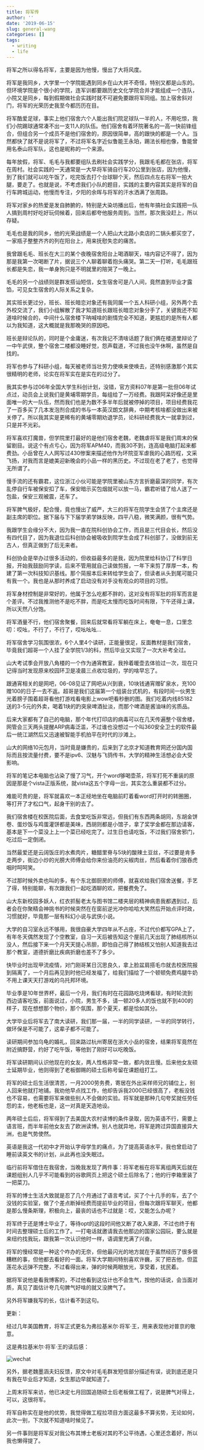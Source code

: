 ```yaml
---
title: 将军传
author: ''
date: '2019-06-15'
slug: general-wang
categories: []
tags:
  - writing
  - life
---
```


将军之所以得名将军，主要是因为他慢，慢出了大将风度。

将军是我同乡，大学里一个学院能遇到同乡在山大并不奇怪，特别又都是山东的。但环境学院是个很小的学院，连军训都要跟历史文化学院合并才能组成一个连队，小院又是同乡，每到假期做社会实践时就不可避免要跟将军同组。加上宿舍斜对门，将军的光荣历史我至今都历历在目。

将军酷爱足球，事实上他们宿舍六个人能出我们院足球队一半的人，不用吃惊，我们小院踢球通常凑不出一支11人的队伍。他们宿舍有着环院著名的一高一快前锋组合，但组合另一个成员不是他们宿舍的，原因很简单，高的跟快的都是一个人。当然都快了就不是说将军了，不过将军名字近似鲁能王永珀，踢法长相也像，鲁能曾用名泰山将军队，这也是昵称的一个来源。

每年放假，将军、毛毛与我都要组队去刷社会实践学分，我跟毛毛都在张店，将军在周村。社会实践的一天通常是一大早将军骑自行车20公里到张店，因为他慢，到了我们就可以吃午饭了，吃完饭去打个台球聊个天，然后四点左右将军一拍大腿，要走了。也就是说，不考虑我们小队的题目，实践的主要内容其实是将军的自行车跨城运动，他慢而专注，夕阳的余晖与将军的汗水洒满了张周路。

将军对家乡的热爱是发自肺腑的，特别是大染坊播出后，他有年搞社会实践把一队人搞到周村好吃好玩伺候着，回来后都夸他服务周到。当然，那次我没赶上，所以存疑。

毛毛也是我的同乡，他的光荣战绩是一个人把山大北路小卖店的二锅头都买空了，一家瓶子整整齐齐的列在阳台上，用来抚慰失恋的痛苦。

我曾跟毛毛、班长在大三的某个夜晚宿舍阳台上喝酒聊天，啥内容记不得了，因为那是我第一次喝断了片，据说三个人聊着聊着抱头痛哭。第二天一打听，毛毛跟班长都是失恋，我一单身狗只是不明就里的陪哭了一晚上。

毛毛的另一个战绩则是群发搭讪短信，女生宿舍可是八人间，竟然直到毕业才露馅，可见女生宿舍的人际关系之复杂。

其实班长更过分，班长、班长暗恋对象还有我同属一个五人科研小组，另外两个去外校交流了，我们小组解散了我才知道班长跟班长暗恋对象分手了，关键我还不知道啥时候合的，中间什么宿舍楼下呐喊啥的剧情完全不知道，更尴尬的是所有人都以为我知道，这大概就是我那晚哭的原因吧。

班长是辩论队的，同时是个金庸迷，有次我记不清啥话题了我们俩在楼道里辩论了一中午武侠，整个宿舍二楼都没睡好觉，怨声载道，不过我也没午休啊，虽然是自找的。

将军也参与了科研小组，每天被老师当壮劳力使唤来使唤去，还特别感激那个其实很精明的老师，论实在将军实在是实在的过分了。

我其实参与过06年全国大学生科创计划，没错，官方资料07年是第一批但06年试点过，动员会上说我们是黄埔零期学员，每组给了一万经费。我跟阿呆好像还是里面唯一的大一队伍，然而我们也是为数不多半年后就被停掉的项目，项目经费我花了一百多买了几本发泡剂合成的书与一本英汉朗文辞典，中期考核啥都没做出来被关停了。所以我其实是更稀有的黄埔零期劝退学员，论科研经费我大一就拿到过，只是并不光彩。

将军喜欢打魔兽，但学院里打最好的是他们宿舍老魏，老魏虐将军是我们周末的保留剧目。说这个有点亏心，因为将军APM40，而我30不到，连高级电脑打起来都费劲。小岳曾在人人网写过430惨案来描述他作为环院亚军虐我的心路历程，文采飞扬，对我而言是媲美迎新晚会的小品一样的黑历史。不过现在老了老了，也觉得无所谓了。

慢手流的还有霸君，这位浙江小伙可能是学院里被山东方言折磨最深的同学，有次乱停自行车被保安扣了车，保安暗示买包烟就可以放一马，霸君听错了给人送了一包盐，保安三观被震，还车了。

将军脾气极好，配合慢，竟也慢出了威严，大三的将军在院学生会赁了个主席还是副主席的职位。据下届与下下届学弟学妹反映，四平八稳，微笑满颜，很有气势。

我跟学生会缘分不大，因为我一直在院科创协会工作，而且是三代目会长，然后没有四代目了，因为我退位后科创协会被吸收到院学生会成了科创部了，没做到前无古人，但真正做到了后无来者。

科创协会是举办过很多活动的，但收益最多的是我，因为院里给科协订了科学日报，开始我鼓励同学读，后来不管用就自己读做剪报，一年下来剪了厚厚一本，构建了第一次科技知识基线。那个简报本后来转给学生会了，但读者从头到尾可能只有我一个。我也是从那时养成了启动没有对手没有观众的项目的习惯。

将军身材控制是非常好的，他属于怎么吃都不胖的，这对没有将军肚的将军而言是个差评。不过我推测他不是吃不胖，而是吃太慢而吃饭时间有限，下午还得上课，所以天然八分饱。

将军酒量不行，他们宿舍聚餐，回来后就常看将军躺在床上，奄奄一息，口里念叨：哎吆，不行了，不行了，哎吆吆吆…

将军宿舍学习氛围很浓，6个人里4个读研，正能量很足，反面教材是我们宿舍，毕竟我们超哥一个人挂了全学院1/3的科，然后毕业又实现了一次大补考全过。

山大考试季会开放八角楼的一个作为通宵教室，我拎着暖壶去体验过一次，现在只记得当时发现原来校园环卫是凌晨三点收垃圾的，学的啥早忘了。

跟通宵相关的是网吧，06-08见证了网吧从兴到衰，10块钱通宵赠矿泉水，充100赠100的日子一去不返。超哥是我们这届第一个组装台式机的，有段时间一伙男生光着膀子围着超哥看他打游戏看电影上wow吧看秒删的图。我们吃着内线85182送的3-5元的外卖，喝着1块的趵突泉啤酒扯淡，而那个啤酒是酱油味的劣质品。

后来大家都有了自己的电脑，那个年代打印店的病毒可以在几天传遍整个宿舍楼，网管会三天两头提醒ARP病毒泛滥，不过谁也没想过一个叫360安全卫士的软件最后一统江湖然后又迅速被智能手机拍平在时代的沙滩上。

山大的网络10元包月，当时竟是嫌贵的，后来到了北京才知道教育网还分国内国际而且按流量付费，要不是ipv6、汉魅与飞鸽传书，大学的精神生活想必会大受影响。

将军的笔记本电脑也沾染了慢了习气，开个word够喝壶茶，将军打死不重装的原因是那是个vista正版系统，就vista这五个字母一出，其实怎么重装都不过分。

难能可贵的是，将军就喜欢一本正经地坐在电脑前盯着看word打开时的转圈圈，等打开了才松口气，起身干别的去了。

我们宿舍楼在校医院后面，去食堂吃饭非常远，但我们有东西两条胡同，东胡金饼卷、蛋炒饭与鸡蛋灌饼都是美味，西胡则都是小馆子，拿了奖学金都在那边请客，基本是下一个菜没上上一个菜已经吃完了。过生日也请吃饭，不过我们宿舍邪门，吃过后一定倒闭。

当然最爱还是云阔饭庄的水煮肉片，糖醋里脊与5块的酸辣土豆丝，不过要是肯多走两步，街边小炒的光膀大师傅会给你来份油亮的尖椒肉丝，然后看着你们狼吞虎咽时呵呵笑。

不过那时候外卖也叫的多，有个东北御厨房的师傅，就喜欢给我们宿舍送餐，手艺了得，特别能聊，有次跟我们一起吃酒聊的欢，把餐费免了。

山大东新校园多妖人，红衣抓髻老太与图书馆二楼夹层的精神病患我都遇到过，后者会在你聚精会神挑书的时候突然在在窗前逆光冲你哈哈大笑然后开始点评时政，习惯就好，毕竟那一层有科幻小说与武侠小说。

大学的自习室永远不够用，我很自豪大学四年从不占座，不过代价都写GPA上了，有年冬天偶然发现了个空教室，自习一天后被告知这个屋前几天出现了肺结核所以没人，然后接下来一个月天天提心吊胆，即怕自己得了肺结核又怕别人知道我去过那个教室，道德折磨比疾病折磨也差不了多少。

快毕业时出现甲流疫情，对门刚哥某日沉思良久，拿上脸盆肩搭毛巾就去校医院报到隔离了，一个月后再见到时他已经发福了，给我们描绘了一个顿顿免费鸡腿牛奶不用上课天天打游戏的乌托邦环境。

毕业季是10年世界杯，最后一个月，我们有时在花园路吃烧烤看球，有时轮流到西边请客吃饭，前面说过，小院，男生不多，请一顿20多人的饭也就不到400的样子，现在想想那个物价，那个氛围，那个夏天，都是恰如其分。

大学毕业后将军去了南大读研，我们那一届，一半的同学读研，一半的同学转行，做环保是不可能了，这辈子都不可能了。

读研期间参加乌龟的婚礼，回来路过杭州寄居在浙大小岳的宿舍，结果将军竟然在附近搞野营，约好了吃午饭，等他到了刚好可以吃晚饭。

将军读研期间认识他现在的女友，两人性格非常一致，都内敛且慢。后来他女友硕士延期毕业，他则得到了老板御赐的硕士后称号留在课题组打工。

将军的硕士后生活很清苦，一月2000劳务费，寄居在外出采样师兄的铺位上，别人回来他就打地铺。我劝他早点找工作，他却告诉我2000已经很高了，老板没钱也不容易，也需要将军来做些别人不会做的实验。将军就是那种几句夸奖就任劳任怨的主，他老板也是，这一对真是天造地设。

两年硕士后后，将军得到了去美国大农村读博的条件录取，因为英语不行，需要上语言班，而半年前他女友去了欧洲读博。别人也就异地，将军是跨过异国直接异大洲，也是气势使然。

英语是我这一代初中才开始认字母学生的痛点，为了提高英语水平，我也曾启动了睡前读英文书的计划，从此再也没失眠过。

临行前将军借住在我宿舍，当晚我发现了两件事：将军老板在将军离组两天后就在课题组别人几乎不可能看到的谷歌网页上把这个硕士后除名了；他的行李箱里装了一把菜刀。

将军的博士生活大致就是忍了几个月通过了语言考试，买了个十几手的车，去了个没钱的实验室，做了个差点断掉经费而提前毕业的项目，但每次跟将军聊天，他都是那么慢条斯理，积极向上，最丧的话也不过就是：哎，又能怎么办呢？

将军终于还是博士毕业了，等待opt的这段时间他又断了收入来源，不过也终于有时间去整理硕士后的工作了。一打电话就邀请我去他那边的国家公园玩，要么就是来纽约找我玩，跟我第一次认识他时一样，语调里充满了兴奋。

将军的慢经常是一种这个咋办的无奈，但他最闪光的地方就在于虽然经历了很多很糟糕的事，但他都去看好的一面。将军大学期间特别喜欢许巍，买了把吉他，但蓝莲花永远弹不完整，不过看得出来，弹的时候两眼放光，享受着，扰民着。

据将军说他是看我博客的，不过他看到这估计也不会生气，按他的话说，会当面对质，真见了面估计夸几句脾气好啥的就又没脾气了。

另外将军嫌我写的长，估计看不到这句。

更新：

经过几年美国教育，将军正式更名为弗拉基米尔·将军·王，用来表现他对普京的敬意。

这是弗拉基米尔·将军·王的读后感：

![wechat](/cn/2019-06-15-general-wang_files/unnamed.png)

另外，据老魏墨涵夫妇反馈，原文中对毛毛群发短信部分描述有误，说到底还是只有我在毕业后才知道，女生那边早就知道了。

上周末将军来访，他已决定七月回国追随硕士后老板做工程了，说是脾气对得上，可以，这很将军。

将军自称实在是他的优势，我觉得做工程拉项目方面这最多不算劣势，无论如何，此次一别，下次就不知道啥时候见了。

另一件事则是将军反对我公布其博士老板对其的不公平待遇，心里还念着好，所以我也懒得提了。
